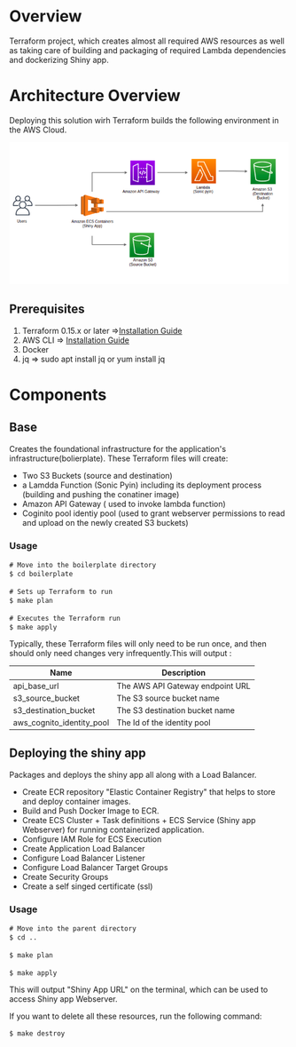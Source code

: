 # Overview 

Terraform project, which creates almost all required AWS resources as well as taking care of building and packaging of required Lambda dependencies and dockerizing Shiny app.

# Architecture Overview
Deploying this solution wirh Terraform builds the following environment in the AWS Cloud.

![AWS ](architecture.png)

## Prerequisites
1. Terraform 0.15.x or later =>[Installation Guide](https://www.terraform.io/downloads.html)
2. AWS CLI => [Installation Guide](https://aws.amazon.com/cli/)
3. Docker
4. jq => sudo apt install jq or yum install jq


# Components

## Base 
Creates the foundational infrastructure for the application's infrastructure(bolierplate). These Terraform files will create:

- Two S3 Buckets (source and destination)
- a Lamdda Function (Sonic Pyin) including its deployment process (building and pushing the conatiner image)
- Amazon API Gateway ( used to invoke lambda function)
- Coginito pool identiy pool (used to grant webserver permissions to read and upload on the newly created S3 buckets)

### Usage

```
# Move into the boilerplate directory
$ cd boilerplate

# Sets up Terraform to run
$ make plan

# Executes the Terraform run
$ make apply
```
Typically, these Terraform files will only need to be run once, and then should only
need changes very infrequently.This will output :

| Name | Description |
|------|-------------|
| api_base_url | The AWS API Gateway endpoint URL  |
| s3_source_bucket  | The S3 source bucket name  |
| s3_destination_bucket | The S3 destination  bucket name  |
| aws_cognito_identity_pool  | The Id of the identity pool |

## Deploying the shiny app

Packages and deploys the shiny app all along with a Load Balancer.

- Create ECR repository "Elastic Container Registry" that helps to store and deploy container images.
- Build and Push Docker Image to ECR.
- Create ECS Cluster + Task definitions + ECS Service (Shiny app Webserver) for running containerized application.
- Configure IAM Role for ECS Execution
- Create Application Load Balancer
- Configure Load Balancer Listener
- Configure Load Balancer Target Groups
- Create Security Groups
- Create a self singed certificate (ssl)
### Usage

```
# Move into the parent directory
$ cd ..

$ make plan

$ make apply
```

This will output "Shiny App URL" on the terminal, which can be used to access Shiny app Webserver.


If you want to delete all these resources, run the following command:

```
$ make destroy
```

